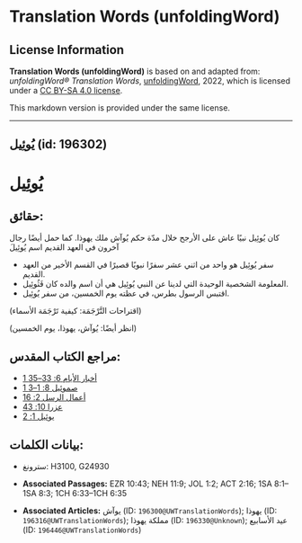 # Translation Words (unfoldingWord)

## License Information

**Translation Words (unfoldingWord)** is based on and adapted from: _unfoldingWord® Translation Words_, [unfoldingWord](https://unfoldingword.org/utw), 2022, which is licensed under a [CC BY-SA 4.0 license](https://creativecommons.org/licenses/by-sa/4.0/legalcode.en).

This markdown version is provided under the same license.



--------------------------------

## يُوئِيل (id: 196302)

يُوئِيل
=======

حقائق:
------

كان يُوئِيل نبيًا عاش على الأرجح خلال مدّة حكم يُوآش ملك يهوذا. كما حمل أيضًا رجال آخرون في العهد القديم اسم يُوئِيلَ 

* سفر يُوئِيل هو واحد من اثني عشر سفرًا نبويًا قصيرًا في القسم الأخير من العهد القديم.
* المعلومة الشخصية الوحيدة التي لدينا عن النبي يُوئِيل هي أن اسم والده كان فَثُوئِيل.
* اقتبس الرسول بطرس، في عظته يوم الخمسين، من سفر يُوئِيل.

(اقتراحات التَّرْجَمَة: كيفية تَرْجَمَة الأسماء)

(انظر أيضًا: يُوآش، يهوذا، يوم الخمسين)

مراجع الكتاب المقدس:
--------------------

* [1 أخبار الأيام 6: 33–35](https://ref.ly/1Chr6:33-1Chr6:35)
* [1 صموئيل 8: 1–3](https://ref.ly/1Sam8:1-1Sam8:3)
* [أعمال الرسل 2: 16](https://ref.ly/Acts2:16)
* [عزرا 10: 43](https://ref.ly/Ezra10:43)
* [يوئيل 1: 2](https://ref.ly/Joel1:2)

بيانات الكلمات:
---------------

* سترونغ: H3100, G24930

* **Associated Passages:** EZR 10:43; NEH 11:9; JOL 1:2; ACT 2:16; 1SA 8:1–1SA 8:3; 1CH 6:33–1CH 6:35
* **Associated Articles:** يوآش (ID: `196300@UWTranslationWords`); يهوذا (ID: `196316@UWTranslationWords`); مملكة يهوذا (ID: `196330@Unknown`); عيد الأسابيع (ID: `196446@UWTranslationWords`)

